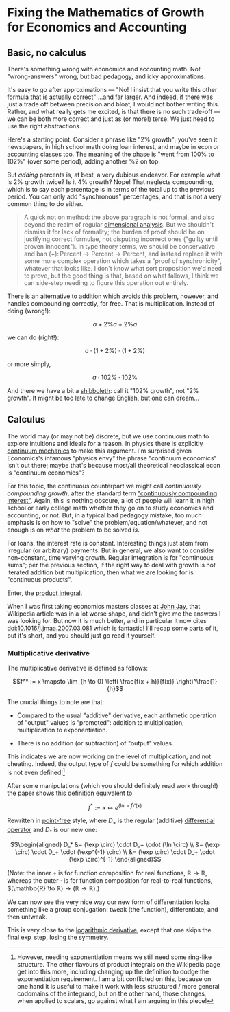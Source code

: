 # Fixing the Mathematics of Growth for Economics and Accounting

## Basic, no calculus

There's something wrong with economics and accounting math.
Not "wrong-answers" wrong, but bad pedagogy, and icky approximations.

It's easy to go after approximations — "No! I insist that you write this other formula that is actually correct" ...and far larger.
And indeed, if there was just a trade off between precision and bloat, I would not bother writing this.
Rather, and what really gets me excited, is that there is no such trade-off — we can be both more correct and just as (or more!) terse.
We just need to use the right abstractions.

Here's a starting point.
Consider a phrase like "2% growth";
you've seen it newspapers, in high school math doing loan interest, and maybe in econ or accounting classes too.
The meaning of the phase is "went from 100% to 102%" (over some period), adding another %2 on top.

But *adding* percents is, at best, a very dubious endeavor.
For example what is 2% growth twice?
Is it 4% growth?
Nope!
That neglects compounding, which is to say each percentage is in terms of the total up to the previous period.
You can only add "synchronous" percentages, and that is not a very common thing to do either.

> A quick not on method:
> the above paragraph is not formal, and also beyond the realm of regular [dimensional analysis](https://en.wikipedia.org/wiki/Dimensional_analysis).
> But we shouldn't dismiss it for lack of formality; the burden of proof should be on justifying correct formulae, not disputing incorrect ones ("guilty until proven innocent").
In type theory terms, we should be conservative and ban
$(+) \colon \mathrm{Percent} \to \mathrm{Percent} \to \mathrm{Percent}$,
and instead replace it with some more complex operation which takes a "proof of synchronicity", whatever that looks like.
> I don't know what sort proposition we'd need to prove, but the good thing is that, based on what fallows, I think we can side-step needing to figure this operation out entirely.

There is an alternative to addition which avoids this problem, however, and handles compounding correctly, for free.
That is multiplication.
Instead of doing (wrong!):

```math
a + 2\% a + 2\% a
```

we can do (right!):

```math
a \cdot (1 + 2\%) \cdot (1 + 2\%)
```

or more simply,

```math
a \cdot 102\% \cdot 102\%
```

And there we have a bit a [shibboleth](https://en.wikipedia.org/wiki/Shibboleth):
call it "102% growth", not "2% growth".
It might be too late to change English, but one can dream...

## Calculus

The world may (or may not be) discrete, but we use continuous math to explore intuitions and ideals for a reason.
In physics there is explicitly [continuum mechanics](https://en.wikipedia.org/wiki/Continuum_mechanics) to make this argument.
I'm surprised given Economics's infamous "physics envy" the phrase "continuum economics" isn't out there;
maybe that's because most/all theoretical neoclassical econ is "continuum economics"?

For this topic, the continuous counterpart we might call *continuously compounding growth*, after the standard term ["continuously compounding interest"](https://en.wikipedia.org/wiki/Compound_interest#Continuous_compounding).
Again, this is nothing obscure, a lot of people will learn it in high school or early college math whether they go on to study economics and accounting, or not.
But, in a typical bad pedagogy mistake, too much emphasis is on how to "solve" the problem/equation/whatever, and not enough is on *what* the problem to be solved *is*.

For loans, the interest rate is constant.
Interesting things just stem from irregular (or arbitrary) payments.
But in general, we also want to consider non-constant, time varying growth.
Regular integration is for "continuous sums";
per the previous section, if the right way to deal with growth is not iterated addition but multiplication,
then what we are looking for is "continuous products".

Enter, the [product integral](https://en.wikipedia.org/wiki/Product_integral).

When I was first taking economics masters classes at [John Jay](https://johnjayeconomics.org/), that Wikipedia article was in a lot worse shape, and didn't give me the answers I was looking for.
But now it is much better, and in particular it now cites <doi:10.1016/j.jmaa.2007.03.081> which is fantastic!
I'll recap some parts of it, but it's short, and you should just go read it yourself.

### Multiplicative derivative

The multiplicative derivative is defined as follows:

```math
f^* := x \mapsto \lim_{h \to 0} \left( \frac{f(x + h)}{f(x)} \right)^\frac{1}{h}
```

The crucial things to note are that:

- Compared to the usual "additive" derivative, each arithmetic operation of "output" values is "promoted":
  addition to multiplication, multiplication to exponentiation.

- There is no addition (or subtraction) of "output" values.

This indicates we are now working on the level of multiplication, and not cheating.
Indeed, the output type of $f$ could be something for which addition is not even defined![^ring-like]

[^ring-like]:  However, needing exponentiation means we still need some ring-like structure.
The other flavours of product integrals on the Wikipedia page get into this more, including changing up the definition to dodge the exponentiation requirement.
I am a bit conflicted on this, because on one hand it is useful to make it work with less structured / more general codomains of the integrand, but on the other hand, those changes, when applied to scalars, go against what I am arguing in this piece!

After some manipulations (which you should definitely read work through!) the paper shows this definition equivalent to

```math
f^* := x \mapsto e^{(\ln \circ f)'(x)}
```

Rewritten in [point-free](https://wiki.haskell.org/Pointfree) style, where $D_+$ is the regular (additive) [differential operator](https://en.wikipedia.org/wiki/Differential_operator) and $D_*$ is our new one:

```math
\begin{aligned}

D_* &= (\exp \circ) \cdot D_+ \cdot (\ln \circ) \\
    &= (\exp \circ) \cdot D_+ \cdot (\exp^{-1} \circ) \\
    &= (\exp \circ) \cdot D_+ \cdot (\exp \circ)^{-1}
\end{aligned}
```
(Note: the inner $\circ$ is for function composition for real functions, $\mathbb{R} \to \mathbb{R}$, whereas the outer $\cdot$ is for function composition for real-to-real functions, $(\mathbb{R} \to $\mathbb{R}) \to (\mathbb{R} \to \mathbb{R})$.)

We can now see the very nice way our new form of differentiation looks something like a group conjugation: tweak (the function), differentiate, and then untweak.

This is very close to the [logarithmic derivative](https://en.wikipedia.org/wiki/Logarithmic_derivative),
except that one skips the final $\exp$ step, losing the symmetry.
